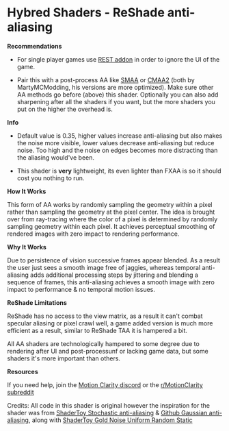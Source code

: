 # Hybred Shaders - ReShade anti-aliasing

**Recommendations**

- For single player games use [REST addon](https://github.com/4lex4nder/ReshadeEffectShaderToggler/releases) in order to ignore the UI of the game.

- Pair this with a post-process AA like [SMAA](https://github.com/martymcmodding/iMMERSE) or [CMAA2](https://gist.github.com/martymcmodding/aee91b22570eb921f12d87173cacda03) (both by MartyMCModding, his versions are more optimized). Make sure other AA methods go before (above) this shader. Optionally you can also add sharpening after all the shaders if you want, but the more shaders you put on the higher the overhead is.

**Info**

- Default value is 0.35, higher values increase anti-aliasing but also makes the noise more visible, lower values decrease anti-aliasing but reduce noise. Too high and the noise on edges becomes more distracting than the aliasing would've been.

- This shader is **very** lightweight, its even lighter than FXAA is so it should cost you nothing to run.

**How It Works**

This form of AA works by randomly sampling the geometry within a pixel rather than sampling the geometry at the pixel center. The idea is brought over from ray-tracing where the color of a pixel is determined by randomly sampling geometry within each pixel. It achieves perceptual smoothing of rendered images with zero impact to rendering performance.


**Why It Works**

Due to persistence of vision successive frames appear blended. As a result the user just sees a smooth image free of jaggies, whereas temporal anti-aliasing adds additional processing steps by jittering and blending a sequence of frames, this anti-aliasing achieves a smooth image with zero impact to performance & no temporal motion issues.

**ReShade Limitations**

ReShade has no access to the view matrix, as a result it can't combat specular aliasing or pixel crawl well, a game added version is much more efficient as a result, similar to ReShade TAA it is hampered a bit.

All AA shaders are technologically hampered to some degree due to rendering after UI and post-processunf or lacking game data, but some shaders it's more important than others.

**Resources**

If you need help, join the [Motion Clarity discord](https://discord.gg/JcKNMmDdpT) or the [r/MotionClarity subreddit](https://www.reddit.com/r/MotionClarity/)

Credits: All code in this shader is original however the inspiration for the shader was from [ShaderToy Stochastic anti-aliasing](https://www.shadertoy.com/view/mtXcDN) & [Github Gaussian anti-aliasing](https://github.com/bburrough/GaussianAntialiasing), along with [ShaderToy Gold Noise Uniform Random Static](https://www.shadertoy.com/view/ltB3zD)
